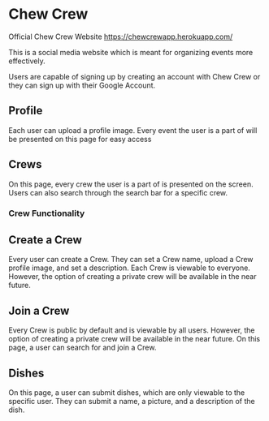 # Chew Crew
Official Chew Crew Website
https://chewcrewapp.herokuapp.com/


This is a social media website which is meant for organizing events more effectively.

Users are capable of signing up by creating an account with Chew Crew or they can sign up with their Google Account.

## Profile
Each user can upload a profile image.
Every event the user is a part of will be presented on this page for easy access

## Crews
On this page, every crew the user is a part of is presented on the screen. Users can also search through the search bar for a specific crew.

### Crew Functionality


## Create a Crew
Every user can create a Crew. They can set a Crew name, upload a Crew profile image, and set a description. Each Crew is viewable to everyone. However, the option of creating a private crew will be available in the near future.

## Join a Crew
Every Crew is public by default and is viewable by all users. However, the option of creating a private crew will be available in the near future. On this page, a user can search for and join a Crew.

## Dishes
On this page, a user can submit dishes, which are only viewable to the specific user. They can submit a name, a picture, and a description of the dish.
